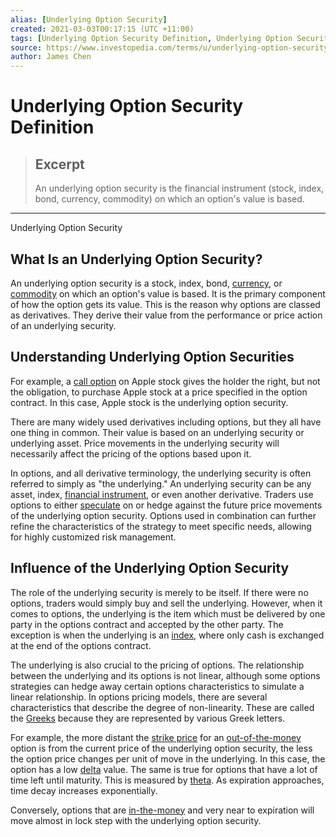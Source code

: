 ```yaml
---
alias: [Underlying Option Security]
created: 2021-03-03T00:17:15 (UTC +11:00)
tags: [Underlying Option Security Definition, Underlying Option Security]
source: https://www.investopedia.com/terms/u/underlying-option-security.asp
author: James Chen
---
```


# Underlying Option Security Definition

> ## Excerpt
> An underlying option security is the financial instrument (stock, index, bond, currency, commodity) on which an option's value is based.

---

Underlying Option Security
## What Is an Underlying Option Security?

An underlying option security is a stock, index, bond, [currency](https://www.investopedia.com/terms/c/currency.asp), or [commodity](https://www.investopedia.com/terms/c/commodity.asp) on which an option's value is based. It is the primary component of how the option gets its value. This is the reason why options are classed as derivatives. They derive their value from the performance or price action of an underlying security.

## Understanding Underlying Option Securities

For example, a [call option](https://www.investopedia.com/terms/c/calloption.asp) on Apple stock gives the holder the right, but not the obligation, to purchase Apple stock at a price specified in the option contract. In this case, Apple stock is the underlying option security.

There are many widely used derivatives including options, but they all have one thing in common. Their value is based on an underlying security or underlying asset. Price movements in the underlying security will necessarily affect the pricing of the options based upon it.

In options, and all derivative terminology, the underlying security is often referred to simply as "the underlying." An underlying security can be any asset, index, [financial instrument](https://www.investopedia.com/terms/f/financialinstrument.asp), or even another derivative. Traders use options to either [speculate](https://www.investopedia.com/terms/s/speculation.asp) on or hedge against the future price movements of the underlying option security. Options used in combination can further refine the characteristics of the strategy to meet specific needs, allowing for highly customized risk management. 

## Influence of the Underlying Option Security

The role of the underlying security is merely to be itself. If there were no options, traders would simply buy and sell the underlying. However, when it comes to options, the underlying is the item which must be delivered by one party in the options contract and accepted by the other party. The exception is when the underlying is an [index](https://www.investopedia.com/terms/i/index.asp), where only cash is exchanged at the end of the options contract.

The underlying is also crucial to the pricing of options. The relationship between the underlying and its options is not linear, although some options strategies can hedge away certain options characteristics to simulate a linear relationship. In options pricing models, there are several characteristics that describe the degree of non-linearity. These are called the [Greeks](https://www.investopedia.com/terms/g/greeks.asp) because they are represented by various Greek letters.

For example, the more distant the [strike price](https://www.investopedia.com/terms/s/strikeprice.asp) for an [out-of-the-money](https://www.investopedia.com/terms/o/outofthemoney.asp) option is from the current price of the underlying option security, the less the option price changes per unit of move in the underlying. In this case, the option has a low [delta](https://www.investopedia.com/terms/d/delta.asp) value. The same is true for options that have a lot of time left until maturity. This is measured by [theta](https://www.investopedia.com/terms/t/theta.asp). As expiration approaches, time decay increases exponentially.

Conversely, options that are [in-the-money](https://www.investopedia.com/terms/i/inthemoney.asp) and very near to expiration will move almost in lock step with the underlying option security.
